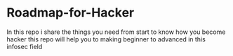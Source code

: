 # Roadmap-for-Hacker
In this repo i share the things you need from start to know how you become hacker this repo will help you to making beginner to advanced in this infosec field
